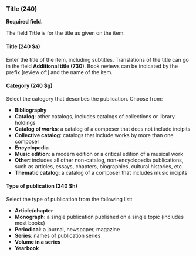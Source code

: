 ### Title (240)

**Required field.**

The field **Title** is for the title as given on the item.

#### Title (240 $a)

Enter the title of the item, including subtitles. Translations of the title can go in the field **Additional title (730)**. Book reviews can be indicated by the prefix [review of:] and the name of the item.

#### Category (240 $g)

Select the category that describes the publication. Choose from:

- **Bibliography**
- **Catalog**: other catalogs, includes catalogs of collections or library holdings
- **Catalog of works**: a catalog of a composer that does not include incipits
- **Collective catalog**: catalogs that include works by more than one composer
- **Encyclopedia**
- **Music edition**: a modern edition or a critical edition of a musical work
- **Other**: includes all other non-catalog, non-encyclopedia publications, such as articles, essays, chapters, biographies, cultural histories, etc.
- **Thematic catalog**: a catalog of a composer that includes music incipits

#### Type of publication (240 $h)

Select the type of publication from the following list:

- **Article/chapter**
- **Monograph**: a single publication published on a single topic (includes most books)
- **Periodical**: a journal, newspaper, magazine
- **Series**: names of publication series
- **Volume in a series**
- **Yearbook**

